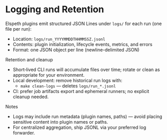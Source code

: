 # Logging and Retention

Elspeth plugins emit structured JSON Lines under `logs/` for each run (one file per run):

- Location: `logs/run_YYYYMMDDTHHMMSSZ.jsonl`
- Contents: plugin initialization, lifecycle events, metrics, and errors
- Format: one JSON object per line (newline-delimited JSON)

Retention and cleanup
- Short‑lived CLI runs will accumulate files over time; rotate or clean as appropriate for your environment.
- Local development: remove historical run logs with:
  - `make clean-logs` — deletes `logs/run_*.jsonl`
- CI: prefer job artifacts export and ephemeral runners; no explicit cleanup needed.

Notes
- Logs may include run metadata (plugin names, paths) — avoid placing sensitive content into plugin names or paths.
- For centralized aggregation, ship JSONL via your preferred log forwarder.
